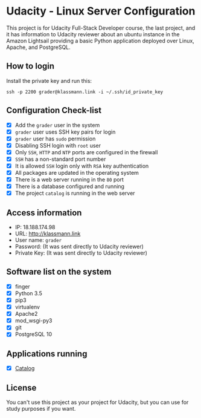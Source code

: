 # Udacity - Linux Server Configuration
This project is for Udacity Full-Stack Developer course, the last project, and it has information to Udacity reviewer about an ubuntu instance in the Amazon Lightsail providing a basic Python application deployed over Linux, Apache, and PostgreSQL.

## How to login

Install the private key and run this:

    ssh -p 2200 grader@klassmann.link -i ~/.ssh/id_private_key

## Configuration Check-list
- [X] Add the `grader` user in the system
- [X] `grader` user uses SSH key pairs for login
- [X] `grader` user has `sudo` permission
- [X] Disabling SSH login with `root` user
- [X] Only `SSH`, `HTTP` and `NTP` ports are configured in the firewall
- [X] `SSH` has a non-standard port number
- [X] It is allowed `SSH` login only with `RSA` key authentication
- [X] All packages are updated in the operating system
- [X] There is a web server running in the `80` port
- [X] There is a database configured and running
- [X] The project `catalog` is running in the web server

## Access information
- IP: 18.188.174.98
- URL: http://klassmann.link
- User name: `grader`
- Password: (It was sent directly to Udacity reviewer)
- Private Key: (It was sent directly to Udacity reviewer)

## Software list on the system
- [X] finger
- [X] Python 3.5
- [X] pip3
- [X] virtualenv
- [X] Apache2
- [X] mod_wsgi-py3
- [X] git
- [X] PostgreSQL 10

## Applications running
- [X] [Catalog](https://github.com/klassmann/udacity-catalog)


## License
You can't use this project as your project for Udacity, but you can use for study purposes if you want.
